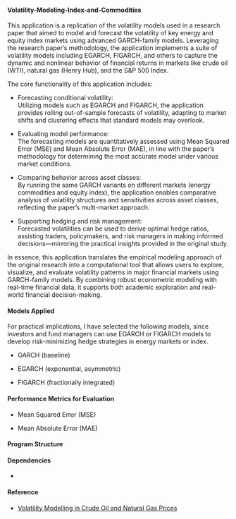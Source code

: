 #### Volatility-Modeling-Index-and-Commodities

This application is a replication of the volatility models used in a research paper that aimed to model and forecast the volatility of key energy and equity index markets using advanced GARCH-family models. Leveraging the research paper’s methodology, the application implements a suite of volatility models including EGARCH, FIGARCH, and others to capture the dynamic and nonlinear behavior of financial returns in markets like crude oil (WTI), natural gas (Henry Hub), and the S&P 500 Index. 

The core functionality of this application includes:

- Forecasting conditional volatility:\
  Utilizing models such as EGARCH and FIGARCH, the application provides rolling out-of-sample forecasts of volatility, adapting to market shifts and clustering effects that standard models may overlook. 

- Evaluating model performance:\
  The forecasting models are quantitatively assessed using Mean Squared Error (MSE) and Mean Absolute Error (MAE), in line with the paper’s methodology for determining the most accurate model under various market conditions. 

- Comparing behavior across asset classes:\
  By running the same GARCH variants on different markets (energy commodities and equity index), the application enables comparative analysis of volatility structures and sensitivities across asset classes, reflecting the paper’s multi-market approach. 

- Supporting hedging and risk management:\
  Forecasted volatilities can be used to derive optimal hedge ratios, assisting traders, policymakers, and risk managers in making informed decisions—mirroring the practical insights provided in the original study. 

In essence, this application translates the empirical modeling approach of the original research into a computational tool that allows users to explore, visualize, and evaluate volatility patterns in major financial markets using GARCH-family models. By combining robust econometric modeling with real-time financial data, it supports both academic exploration and real-world financial decision-making.

#### Models Applied

For practical implications, I have selected the following models, since investors and fund managers can use EGARCH or FIGARCH models to develop risk-minimizing hedge strategies in energy markets or index.
 
- GARCH (baseline)

- EGARCH (exponential, asymmetric)

- FIGARCH (fractionally integrated)


#### Performance Metrics for Evaluation

- Mean Squared Error (MSE)

- Mean Absolute Error (MAE)

#### Program Structure



#### Dependencies
-

#### Reference
- [Volatility Modelling in Crude Oil and Natural Gas Prices](https://www.sciencedirect.com/science/article/pii/S2212567116302192)
